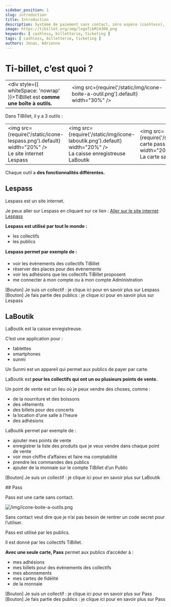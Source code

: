 ```yaml
---
sidebar_position: 1
slug: introduction
title: Introduction
description: Système de paiement sans contact, zéro espèce (cashless), de gestion d'évènement, de gestion de salle de restauration, d'engagement associatif et d'achat de billets en ligne … mais pas uniquement !
image: https://tibillet.org/img/logoTibMJ4300.png
keywords: [ cashless, billetterie, ticketing ]
tags: [ cashless, billetterie, ticketing ]
authors: Jonas, Adrienne
---
```


#  Ti-billet, c’est quoi ?


|                                                 |                              |
|-------------------------------------------------|------------------------------|
| <div style={{ whiteSpace: 'nowrap' }}>TiBillet est <strong>comme une boîte à outils.</strong></div> | <img src={require('/static/img/icone-boite-a-outil.png').default} width="30%" /> |


Dans TiBillet, il y a 3 outils :

|                                                 |                                                 |                                                 |
|-------------------------------------------------|-------------------------------------------------|-------------------------------------------------|
| <img src={require('/static/icone-lespass.png').default} width="20%" /> <br/> Le site internet Lespass| <img src={require('/static/img/icone-laboutik.png').default} width="20%" /> <br/> La caisse enregistreuse LaBoutik| <img src={require('/static/img/icone-carte pass.png').default} width="20%" /> <br/> La carte sans contact Pass |


		
Chaque outil a **des fonctionnalités différentes.**

## Lespass

Lespass est un site internet.

Je peux aller sur Lespass en cliquant sur ce lien : [Aller sur le site internet Lespass](URL)

**Lespass est utilisé par tout le monde :**
- les collectifs
- les publics

**Lespass permet par exemple de :**

- voir les évènements des collectifs TiBillet
- réserver des places pour des évènements
- voir les adhésions que les collectifs TiBillet proposent
- me connecter à mon compte ou à mon compte Administration

[Bouton] Je suis un collectif : je clique ici pour en savoir plus sur Lespass
[Bouton] Je fais partie des publics : je clique ici pour en savoir plus sur Lespass

## LaBoutik

LaBoutik est la caisse enregistreuse.

C’est une application pour : 

- tablettes
- smartphones
- sunmi

Un Sunmi est un appareil qui permet aux publics de payer par carte.


LaBoutik est **pour les collectifs qui ont un ou plusieurs points de vente.**


Un point de vente est un lieu où je peux vendre des choses, comme :

- de la nourriture et des boissons
- des vêtements
- des billets pour des concerts
- la location d’une salle à l’heure
- des adhésions

LaBoutik permet par exemple de :

- ajouter mes points de vente
- enregistrer la liste des produits que je veux vendre dans chaque point de vente
- voir mon chiffre d’affaires et faire ma comptabilité
- prendre les commandes des publics
- ajouter de la monnaie sur le compte TiBillet d’un Public

[Bouton] Je suis un collectif : je clique ici pour en savoir plus sur LaBoutik


## Pass

<div class="col-12">
  <p class="col-6">Pass est une carte sans contact.</p>
<img class="col-6" src="/img/icone-boite-a-outils.png" alt="/img/icone-boite-a-outils.png" />
</div>
 

Sans contact veut dire que je n’ai pas besoin de rentrer un code secret pour l’utiliser.

Pass est utilisé par les publics.

Il est donné par les collectifs TiBillet.

**Avec une seule carte, Pass** permet aux publics d’accéder à :

- mes adhésions
- mes billets pour des évènements des collectifs
- mes abonnements
- mes cartes de fidélité
- de la monnaie

[Bouton] Je suis un collectif : je clique ici pour en savoir plus sur Pass
[Bouton] Je fais partie des publics : je clique ici pour en savoir plus sur Pass
